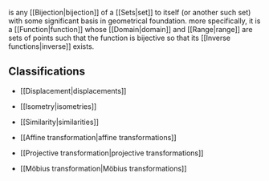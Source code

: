 is any [[Bijection|bijection]] of a [[Sets|set]] to itself (or another such set) with some significant basis in geometrical foundation. more specifically, it is a [[Function|function]] whose [[Domain|domain]] and [[Range|range]] are sets of points such that the function is bijective so that its [[Inverse functions|inverse]] exists.

## Classifications

- [[Displacement|displacements]]
- [[Isometry|isometries]]
- [[Similarity|similarities]]
- [[Affine transformation|affine transformations]]
- [[Projective transformation|projective transformations]]

- [[Möbius transformation|Möbius transformations]] 
